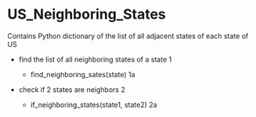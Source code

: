 # US_Neighboring_States
Contains Python dictionary of the list of all adjacent states of each state of US

* find the list of all neighboring states of a state 1
  * find_neighboring_sates(state) 1a

* check if 2 states are neighbors 2
  * if_neighboring_states(state1, state2) 2a
